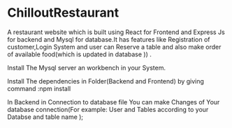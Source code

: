 # ChilloutRestaurant
A restaurant website which is built using React for Frontend and Express Js for backend and Mysql for database.It  has features like Registration of customer,Login System and user can Reserve a table and also make order of available food(which is updated in database )) .



Install The Mysql server an workbench in your System.

Install The dependencies in Folder(Backend and Frontend) by giving command :npm install

In Backend in Connection to database file You can make Changes of Your database connection(For example: User and Tables according to your Databse and table name ); 
